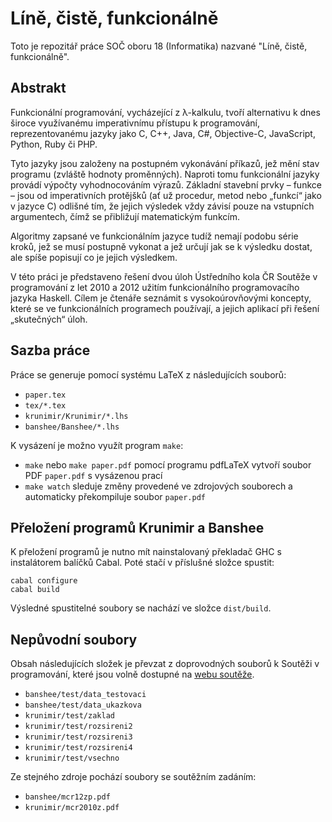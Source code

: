 Líně, čistě, funkcionálně
=========================

Toto je repozitář práce SOČ oboru 18 (Informatika) nazvané "Líně, čistě,
funkcionálně".

Abstrakt
--------

Funkcionální programování, vycházející z λ-kalkulu, tvoří alternativu k dnes
široce využívanému imperativnímu přístupu k programování, reprezentovanému
jazyky jako C, C++, Java, C#, Objective-C, JavaScript, Python, Ruby či PHP.

Tyto jazyky jsou založeny na postupném vykonávání příkazů, jež mění stav
programu (zvláště hodnoty proměnných). Naproti tomu funkcionální jazyky provádí
výpočty vyhodnocováním výrazů. Základní stavební prvky – funkce – jsou od
imperativních protějšků (ať už procedur, metod nebo „funkcí“ jako v jazyce C)
odlišné tím, že jejich výsledek vždy závisí pouze na vstupních argumentech, čímž
se přibližují matematickým funkcím.

Algoritmy zapsané ve funkcionálním jazyce tudíž nemají podobu série kroků, jež
se musí postupně vykonat a jež určují jak se k výsledku dostat, ale spíše
popisují co je jejich výsledkem.

V této práci je představeno řešení dvou úloh Ústředního kola ČR Soutěže v
programování z let 2010 a 2012 užitím funkcionálního programovacího jazyka
Haskell. Cílem je čtenáře seznámit s vysokoúrovňovými koncepty, které se ve
funkcionálních programech používají, a jejich aplikací při řešení „skutečných“
úloh.

Sazba práce
-----------

Práce se generuje pomocí systému LaTeX z následujících souborů:

* `paper.tex`
* `tex/*.tex`
* `krunimir/Krunimir/*.lhs`
* `banshee/Banshee/*.lhs`

K vysázení je možno využít program `make`:

* `make` nebo `make paper.pdf` pomocí programu pdfLaTeX vytvoří soubor
  PDF `paper.pdf` s vysázenou prací
* `make watch` sleduje změny provedené ve zdrojových souborech a automaticky
  překompiluje soubor `paper.pdf`

Přeložení programů Krunimir a Banshee
-------------------------------------

K přeložení programů je nutno mít nainstalovaný překladač GHC s instalátorem
balíčků Cabal. Poté stačí v příslušné složce spustit:

    cabal configure
    cabal build

Výsledné spustitelné soubory se nachází ve složce `dist/build`.

Nepůvodní soubory
----------------

Obsah následujících složek je převzat z doprovodných souborů k Soutěži v
programování, které jsou volně dostupné na [webu soutěže](http://stv.cz/sp/).

* `banshee/test/data_testovaci`
* `banshee/test/data_ukazkova`
* `krunimir/test/zaklad`
* `krunimir/test/rozsireni2`
* `krunimir/test/rozsireni3`
* `krunimir/test/rozsireni4`
* `krunimir/test/vsechno`

Ze stejného zdroje pochází soubory se soutěžním zadáním:

* `banshee/mcr12zp.pdf`
* `krunimir/mcr2010z.pdf`
